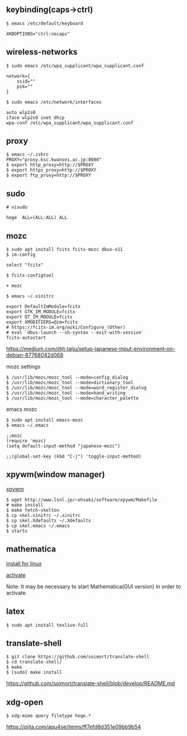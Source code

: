 ## keybinding(caps→ctrl)
```
$ emacs /etc/default/keyboard

XKBOPTIONS="ctrl:nocaps"
```

## wireless-networks
```
$ sudo emacs /etc/wpa_supplicant/wpa_supplicant.conf

network={
    ssid=""
    psk=""
}

$ sudo emacs /etc/network/interfaces

auto wlp2s0
iface wlp2s0 inet dhcp
wpa-conf /etc/wpa_supplicant/wpa_supplicant.conf
```

## proxy
```
$ emacs ~/.zshrc
PROXY="proxy.ksc.kwansei.ac.jp:8080"
$ export http_proxy=http://$PROXY
$ export https_proxy=http://$PROXY
$ export ftp_proxy=http://$PROXY
```

## sudo
```
# visudo

hoge  ALL=(ALL:ALL) ALL
```


## mozc
```
$ sudo apt install fcitx fcitx-mozc dbus-x11
$ im-config

select "fcitx"

$ fcitx-configtool

+ mozc

$ emacs ~/.xinitrc

export DefaultImModule=fcitx
export GTK_IM_MODULE=fcitx
export QT_IM_MODULE=fcitx
export XMODIFIERS=@im=fcitx
# https://fcitx-im.org/wiki/Configure_(Other)
# eval `dbus-launch --sh-syntax --exit-with-session`
fcitx-autostart
```
https://medium.com/@h.taiju/setup-japanese-input-environment-on-debian-87768042d068

mozc settings
```    
$ /usr/lib/mozc/mozc_tool --mode=config_dialog
$ /usr/lib/mozc/mozc_tool --mode=dictionary_tool
$ /usr/lib/mozc/mozc_tool --mode=word_register_dialog
$ /usr/lib/mozc/mozc_tool --mode=hand_writing
$ /usr/lib/mozc/mozc_tool --mode=character_palette
```

emacs mozc
```
$ sudo apt install emacs-mozc
$ emacs ~/.emacs

;;mozc
(require 'mozc)
(setq default-input-method "japanese-mozc")

;;(global-set-key (kbd "C-j") 'toggle-input-method)
```

## xpywm(window manager)

[xpywm](http://www.lsnl.jp/~ohsaki/software/xpywm/)
```
$ wget http://www.lsnl.jp/~ohsaki/software/xpywm/Makefile
# make install
$ make fetch-skelton
$ cp skel.xinitrc ~/.xinitrc
$ cp skel.Xdefaults ~/.Xdefaults
$ cp skel.emacs ~/.emacs
$ startx
```

## mathematica

[install for linux](http://support.wolfram.com/kb/12453)

[activate](https://reference.wolfram.com/language/tutorial/ActivatingMathematica.html)

Note: It may be necessary to start Mathematica(GUI version) in order to activate.

## latex
```
$ sudo apt install texlive-full
```

## translate-shell
```
$ git clone https://github.com/soimort/translate-shell
$ cd translate-shell/
$ make
$ [sudo] make install
```
https://github.com/soimort/translate-shell/blob/develop/README.md

## xdg-open
```
$ xdg-mime query filetype hoge.*

```
https://qiita.com/apu4se/items/ff7efd8d351e09bb9b54
